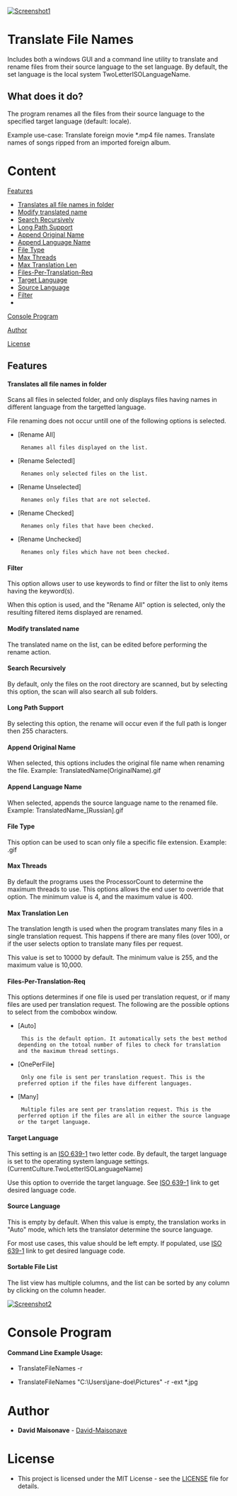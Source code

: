 [![Screenshot1](doc/screenshot1.png)](https://github.com/David-Maisonave/TranslateFileNames)

# Translate File Names
Includes both a windows GUI and a command line utility to translate and rename files from their source language to the set language. By default, the set language is the local system TwoLetterISOLanguageName.

## What does it do?

The program renames all the files from their source language to the specified target language (default: locale).

Example use-case:
	Translate foreign movie *.mp4 file names.
	Translate names of songs ripped from an imported foreign album.

# Content

[Features](README.md#Features)
-  [Translates all file names in folder](README.md#Translates-all-file-names-in-folder)
-  [Modify translated name](README.md#Modify-translated-name)
-  [Search Recursively](README.md#Search-Recursively)
-  [Long Path Support](README.md#Long-Path-Support)
-  [Append Original Name](README.md#Append-Original-Name)
-  [Append Language Name](README.md#Append-Language-Name)
-  [File Type](README.md#File-Type)
-  [Max Threads](README.md#Max-Threads)
-  [Max Translation Len](README.md#Max-Translation-Len)
-  [Files-Per-Translation-Req](README.md#Files-Per-Translation-Req)
-  [Target Language](README.md#Target-Language)
-  [Source Language](README.md#Source-Language)
-  [Filter](README.md#Filter)
-  
[Console Program](README.md#Console-Program)

[Author](README.md#Author)

[License](README.md#License)


## Features

#### Translates all file names in folder

Scans all files in selected folder, and only displays files having names in different language from the targetted language.

File renaming does not occur untill one of the following options is selected.
-  [Rename All]

		Renames all files displayed on the list.

-  [Rename Selectedl]

		Renames only selected files on the list.

-  [Rename Unselected]

		Renames only files that are not selected.

-  [Rename Checked]
	
		Renames only files that have been checked.

-  [Rename Unchecked]
	
		Renames only files which have not been checked.

#### Filter

This option allows user to use keywords to find or filter the list to only items having the keyword(s).

When this option is used, and the "Rename All" option is selected, only the resulting filtered items displayed are renamed.

#### Modify translated name

The translated name on the list, can be edited before performing the rename action.

#### Search Recursively

By default, only the files on the root directory are scanned, but by selecting this option, the scan will also search all sub folders.

#### Long Path Support

By selecting this option, the rename will occur even if the full path is longer then 255 characters.

#### Append Original Name 

When selected, this options includes the original file name when renaming the file.  Example: TranslatedName(OriginalName).gif

#### Append Language Name

When selected, appends the source language name to the renamed file. Example: TranslatedName_[Russian].gif

#### File Type

This option can be used to scan only file a specific file extension. Example: .gif

#### Max Threads

By default the programs uses the ProcessorCount to determine the maximum threads to use.  This options allows the end user to override that option.  The minimum value is 4, and the maximum value is 400.

#### Max Translation Len

The translation length is used when the program translates many files in a single translation request.  This happens if there are many files (over 100), or if the user selects option to translate many files per request.

This value is set to 10000 by default.  The minimum value is 255, and the maximum value is 10,000.

#### Files-Per-Translation-Req

This options determines if one file is used per translation request, or if many files are used per translation request. The following are the possible options to select from the combobox window.

-  [Auto]

		This is the default option. It automatically sets the best method depending on the totoal number of files to check for translation and the maximum thread settings.

-  [OnePerFile]

		Only one file is sent per translation request. This is the preferred option if the files have different languages.

-  [Many]

		Multiple files are sent per translation request. This is the perferred option if the files are all in either the source language or the target language.


#### Target Language

This setting is an [ISO 639-1](https://wikipedia.org/wiki/List_of_ISO_639-1_codes) two letter code.
By default, the target language is set to the operating system language settings. (CurrentCulture.TwoLetterISOLanguageName)

Use this option to override the target language.  See [ISO 639-1](https://wikipedia.org/wiki/List_of_ISO_639-1_codes) link to get desired language code.

#### Source Language

This is empty by default. When this value is empty, the translation works in "Auto" mode, which lets the translator determine the source language.

For most use cases, this value should be left empty.  If populated, use [ISO 639-1](https://wikipedia.org/wiki/List_of_ISO_639-1_codes) link to get desired language code.

#### Sortable File List

The list view has multiple columns, and the list can be sorted by any column by clicking on the column header.




[![Screenshot2](doc/screenshot2.png)](https://github.com/David-Maisonave/TranslateFileNames)

# Console Program

#### Command Line Example Usage:

-  TranslateFileNames -r

-  TranslateFileNames "C:\Users\jane-doe\Pictures" -r -ext *.jpg


# Author

* **David Maisonave** - [David-Maisonave](https://github.com/David-Maisonave)


# License

-  This project is licensed under the MIT License - see the [LICENSE](LICENSE) file for details.
